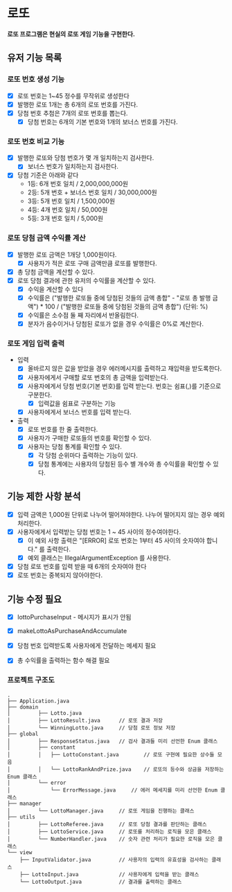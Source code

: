 # 로또
<b>로또 프로그램은 현실의 로또 게임 기능을 구현한다.</b>

## 유저 기능 목록
### 로또 번호 생성 기능
- [X] 로또 번호는 1~45 정수를 무작위로 생성한다
- [X] 발행한 로또 1개는 총 6개의 로또 번호를 가진다.
- [X] 당첨 번호 추첨은 7개의 로또 번호를 뽑는다.
    - [X] 당첨 번호는 6개의 기본 번호와 1개의 보너스 번호를 가진다.
### 로또 번호 비교 기능
- [X] 발행한 로또와 당첨 번호가 몇 개 일치하는지 검사한다.
  - [X] 보너스 번호가 일치하는지 검사한다.
- [X] 당첨 기준은 아래와 같다
    - 1등: 6개 번호 일치 / 2,000,000,000원
    - 2등: 5개 번호 + 보너스 번호 일치 / 30,000,000원
    - 3등: 5개 번호 일치 / 1,500,000원
    - 4등: 4개 번호 일치 / 50,000원
    - 5등: 3개 번호 일치 / 5,000원
### 로또 당첨 금액 수익률 계산
- [X] 발행한 로또 금액은 1개당 1,000원이다.
    - [X] 사용자가 적은 로또 구매 금액만큼 로또를 발행한다.
- [X] 총 당첨 금액을 계산할 수 있다.
- [X] 로또 당첨 결과에 관한 유저의 수익률을 계산할 수 있다.
    - [X] 수익을 계산할 수 있다
    - [X] 수익률은 ("발행한 로또들 중에 당첨된 것들의 금액 총합" - "로또 총 발행 금액") * 100 / ("발행한 로또들 중에 당첨된 것들의 금액 총합") (단위: %)
    - [X] 수익률은 소수점 둘 째 자리에서 반올림한다.
    - [X] 분자가 음수이거나 당첨된 로또가 없을 경우 수익률은 0%로 계산한다.
### 로또 게임 입력 출력
- 입력
    - [X] 올바르지 않은 값을 받았을 경우 에러메시지를 출력하고 재입력을 받도록한다.
    - [X] 사용자에게서 구매할 로또 번호의 총 금액을 입력받는다.
    - [X] 사용자에게서 당첨 번호(기본 번호)를 입력 받는다. 번호는 쉼표(,)를 기준으로 구분한다.
      - [X] 입력값을 쉼표로 구분하는 기능
    - [X] 사용자에게서 보너스 번호를 입력 받는다.
- 출력
   - [X] 로또 번호를 한 줄 출력한다.
   - [X] 사용자가 구매한 로또들의 번호를 확인할 수 있다.
   - [X] 사용자는 당첨 통계를 확인할 수 있다.
       - [X] 각 당첨 순위마다 출력하는 기능이 있다.
       - [X] 당첨 통계에는 사용자의 당첨된 등수 별 개수와 총 수익률을 확인할 수 있다.

## 기능 제한 사항 분석
- [X] 입력 금액은 1,000원 단위로 나누어 떨어져야한다. 나누어 떨어지지 않는 경우 예외 처리한다.
- [X] 사용자에게서 입력받는 당첨 번호는 1 ~ 45 사이의 정수여야한다.
    - [X] 이 예외 사항 출력은 "[ERROR] 로또 번호는 1부터 45 사이의 숫자여야 합니다." 를 출력한다.
    - [X] 예외 클래스는 IllegalArgumentException 를 사용한다.
- [X] 당첨 로또 번호를 입력 받을 때 6개의 숫자여야 한다
- [X] 로또 번호는 중복되지 않아야한다.

## 기능 수정 필요
- [X] lottoPurchaseInput - 메시지가 표시가 안됨
- [X] makeLottoAsPurchaseAndAccumulate
- [X] 당첨 번호 입력받도록 사용자에게 전달하는 메세지 필요
- [X] 총 수익률을 출력하는 함수 해결 필요


### 프로젝트 구조도
```text
.
├── Application.java
├── domain
│         ├── Lotto.java
│         ├── LottoResult.java      // 로또 결과 저장
│         └── WinningLotto.java     // 당첨 로또 정보 저장
├── global
│         ├── ResponseStatus.java   // 검사 결과들 미리 선언한 Enum 클래스
│         ├── constant
│         │   ├── LottoConstant.java        // 로또 구현에 필요한 상수들 모음
│         │   └── LottoRankAndPrize.java    // 로또의 등수와 상금을 저장하는 Enum 클래스
│         └── error
│             └── ErrorMessage.java     // 에러 메세지를 미리 선언한 Enum 클래스
├── manager
│         └── LottoManager.java     // 로또 게임을 진행하는 클래스
├── utils
│         ├── LottoReferee.java     // 로또 당첨 결과를 판단하는 클래스
│         ├── LottoService.java     // 로또를 처리하는 로직을 모은 클래스
│         └── NumberHandler.java    // 숫자 관련 처리가 필요한 로직을 모은 클래스
└── view
    ├── InputValidator.java         // 사용자의 입력의 유효성을 검사하는 클래스
    ├── LottoInput.java             // 사용자에게 입력을 받는 클래스
    └── LottoOutput.java            // 결과를 출력하는 클래스

```